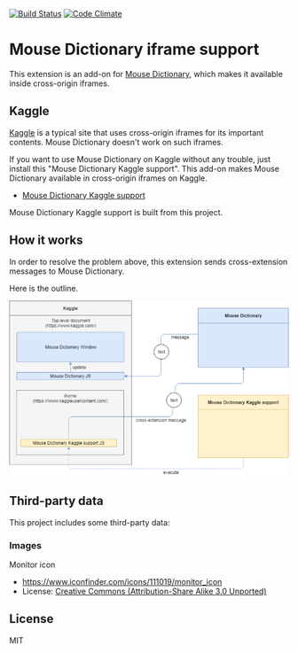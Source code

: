 [![Build Status](https://travis-ci.org/wtetsu/mouse-dictionary-iframe.svg?branch=master)](https://travis-ci.org/wtetsu/mouse-dictionary-iframe)
[![Code Climate](https://codeclimate.com/github/wtetsu/mouse-dictionary-iframe/badges/gpa.svg)](https://codeclimate.com/github/wtetsu/mouse-dictionary-iframe)

# Mouse Dictionary iframe support

This extension is an add-on for [Mouse Dictionary](https://github.com/wtetsu/mouse-dictionary), which makes it available inside cross-origin iframes.

## Kaggle

[Kaggle](https://www.kaggle.com/) is a typical site that uses cross-origin iframes for its important contents. Mouse Dictionary doesn't work on such iframes.

If you want to use Mouse Dictionary on Kaggle without any trouble, just install this "Mouse Dictionary Kaggle support". This add-on makes Mouse Dictionary available in cross-origin iframes on Kaggle.

- [Mouse Dictionary Kaggle support](https://chrome.google.com/webstore/detail/mouse-dictionary-iframe-s/bepofoammpdjhfdibmlghoaljkemineg)

Mouse Dictionary Kaggle support is built from this project.

## How it works

In order to resolve the problem above, this extension sends cross-extension messages to Mouse Dictionary.

Here is the outline.

![](img/outline.png)

## Third-party data

This project includes some third-party data:

### Images

Monitor icon

- https://www.iconfinder.com/icons/111019/monitor_icon
- License: [Creative Commons (Attribution-Share Alike 3.0 Unported)](https://creativecommons.org/licenses/by-sa/3.0/)

## License

MIT
